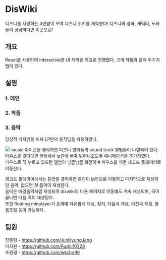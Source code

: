 # DisWiki

디즈니를 사랑하는 3인방이 모여 디즈니 위키를 제작했다!
디즈니의 영화, 캐릭터, 노래들이 궁금하다면 이곳으로!

## 개요

React를 사용하여 interactive한 UI 제작을 목표로 진행했다.
크게 작품과 음악 두가지 탭이 있다.

## 설명

### 1. 메인



### 2. 작품




### 3. 음악


<p>

감성적 디자인을 위해 LP판의 움직임을 차용하였다.<br/>
</p>
<p>
<img src = "https://user-images.githubusercontent.com/63051745/151119610-3da4d99d-d18d-4001-b37f-17ef0d518580.png"></img>
music 아이콘을 클릭하면 디즈니 영화들의 sound track 앨범들이 나열되어 있다.<br/>
마우스를 갖다대면 앨범에서 lp판이 삐죽 튀어나오도록 애니메이션을 추가하였다.<br/>
마우스로 꾹 누르고 있으면 앨범이 빙글빙글 회전하며 마우스를 떼면 레코드 플레이어로 이동한다. <br/>
</P>
<p>
레코드 플레이어에서는 톤암을 클릭하면 톤암이 lp판으로 이동하고 마지막으로 재생하던 음악, 없으면 첫 음악이 재생된다. <br/>
음악은 배경음악처럼 재생되어 diswiki의 다른 페이지로 이동해도 계속 재생되며, 곡이 끝나면 다음 곡이 재생된다. <br/>
또한 floating minplayer가 존재해 자유롭게 재생, 정지, 다음곡 재생, 이전곡 재생, 볼륨조절 등이 가능하다. <br/>


</p>


## 팀원

장준형 - https://github.com/JunHyungJang <br/>
이지원 - https://github.com/Rudolf0328 <br/>
조원경 - https://github.com/wkcho99 <br/>
